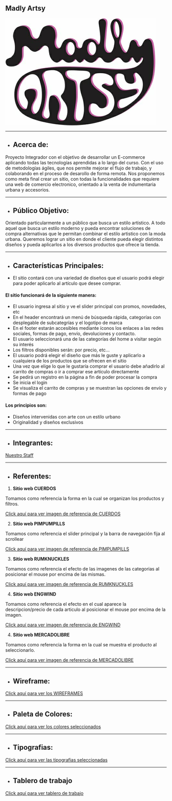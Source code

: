 ## Madly Artsy

![logo](https://raw.githubusercontent.com/SebastianRaiquenParisi/proyectoIntegradorEquipo12/main/website/public/images/design/logo-1.jpeg)

-------------------

+ ##  __Acerca de:__

Proyecto Integrador con el objetivo de desarrollar un E-commerce aplicando todas las tecnologías aprendidas a lo largo del curso. Con el uso de metodologías ágiles, que nos permite mejorar el flujo de trabajo, y colaborando en el proceso de desarollo de forma remota.
Nos proponemos como meta final crear un sitio, con todas la funcionalidades que requiere una web de comercio electronico, orientado a la venta de indumentaria urbana y accesorios.

------------------------

+ ##  __Público Objetivo:__

Orientado particularmente a un público que busca un estilo artistico. 
A todo aquel que busca un estilo moderno y pueda encontrar soluciones de compra alternativas que le permitan combinar el estilo artistico con la moda urbana.
Queremos lograr un sitio en donde el cliente pueda elegir distintos diseños y pueda aplicarlos a los diversos productos que ofrece la tienda.



------------------------

+ ##  __Características Principales:__

* El sitio contará con una variedad de diseños que el usuario podrá elegir para poder aplicarlo al artículo que desee comprar.

#### El sitio funcionará de la siguiente manera:

- El usuario ingresa al sitio y ve el slider principal con promos, novedades, etc
- En el header encontrará un menú de búsqueda rápida, categorías con desplegable de subcategrías y el logotipo de marca
- En el footer estarán accesibles mediante íconos los enlaces a las redes sociales, formas de pago, envío, devoluciones y contacto.
- El usuario seleccionará una de las categorías del home a visitar según su interés
- Los filtros disponibles serán: por precio, etc...
- El usuario podrá elegir el diseño que más le guste y aplicarlo a cualquiera de los productos que se ofrecen en el sitio
- Una vez que elige lo que le gustaría comprar el usuario debe añadirlo al carrito de compras o ir a comprar ese artículo directamente
- Se pedirá un registro en la página a fin de poder procesar la compra
- Se inicia el login
- Se visualiza el carrito de compras y se muestran las opciones de envío y formas de pago

#### Los principios son:

* Diseños intervenidas con arte con un estilo urbano
* Originalidad y diseños exclusivos

--------------------
    
+ ##  __Integrantes:__

[Nuestro Staff](https://github.com/SebastianRaiquenParisi/proyectoIntegradorEquipo12/blob/main/NUESTROSTAFF.MD)

--------------

+ ##  __Referentes:__

1. __Sitio web CUERDOS__

 Tomamos como referencia la forma en la cual se organizan los productos y filtros.

[Click aquí para ver imagen de referencia de CUERDOS](https://raw.githubusercontent.com/SebastianRaiquenParisi/proyectoIntegradorEquipo12/main/Dise%C3%B1o/imagenes/cuerdos.PNG)

2. __Sitio web PIMPUMPILLS__

 Tomamos como referencia el slider principal y la barra de navegación fija al scrollear

[Click aquí para ver imagen de referencia de PIMPUMPILLS](https://raw.githubusercontent.com/SebastianRaiquenParisi/proyectoIntegradorEquipo12/main/Dise%C3%B1o/imagenes/pimpumpills.PNG)

3. __Sitio web RUMKNUCKLES__

 Tomamos como referencia el efecto de las imagenes de las categorias al posicionar el mouse por encima de las mismas.

[Click aquí para ver imagen de referencia de RUMKNUCKLES](https://raw.githubusercontent.com/SebastianRaiquenParisi/proyectoIntegradorEquipo12/main/Dise%C3%B1o/imagenes/rumknuckles.png)

4. __Sitio web ENGWIND__

 Tomamos como referencia el efecto en el cual aparece la descripcion/precio de cada articulo al posicionar el mouse por encima de la imagen.

[Click aquí para ver imagen de referencia de ENGWIND](https://raw.githubusercontent.com/SebastianRaiquenParisi/proyectoIntegradorEquipo12/main/Dise%C3%B1o/imagenes/engwind.png)

4. __Sitio web MERCADOLIBRE__

 Tomamos como referencia la forma en la cual se muestra el producto al seleccionarlo.

[Click aquí para ver imagen de referencia de MERCADOLIBRE](https://raw.githubusercontent.com/SebastianRaiquenParisi/proyectoIntegradorEquipo12/main/Dise%C3%B1o/imagenes/Mercadolibre.PNG)


------------------

+ ##  __Wireframe:__

[Click aquí para ver los WIREFRAMES](Wireframe/WIREFRAME.MD)

---------------

+ ##  __Paleta de Colores:__

[Click aquí para ver los colores seleccionados](Dise%C3%B1o/Colores.md)

---------------

+ ##  __Tipografias:__

[Click aquí para ver las tipografias seleccionadas](Dise%C3%B1o/Tipografia.md)

---------------

+ ## Tablero de trabajo

[Click aquí para ver tablero de trabajo](https://trello.com/b/vDJjFVHV/equipo-12-madly-artsy)
